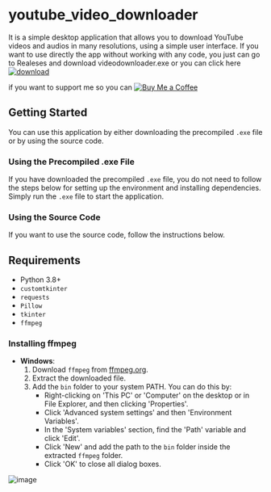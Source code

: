 # youtube_video_downloader

It is a simple desktop application that allows you to download YouTube videos and audios in many resolutions, using a simple user interface.
If you want to use directly the app without working with any code, you just can go to Realeses and download videodownloader.exe or you can click 
here [![download](https://img.shields.io/badge/Download-2.0.0-blue)](https://github.com/khalildim/youtube_downloader/releases/download/v2.0.0/downloader.setup.exe)

if you want to support me so you can [![Buy Me a Coffee](https://www.buymeacoffee.com/assets/img/custom_images/yellow_img.png)](https://buymeacoffee.com/khalil_dim)

## Getting Started

You can use this application by either downloading the precompiled `.exe` file or by using the source code.

### Using the Precompiled .exe File

If you have downloaded the precompiled `.exe` file, you do not need to follow the steps below for setting up the environment and installing dependencies. Simply run the `.exe` file to start the application.

### Using the Source Code

If you want to use the source code, follow the instructions below.

## Requirements

- Python 3.8+
- `customtkinter`
- `requests`
- `Pillow`
- `tkinter`
- `ffmpeg`

### Installing ffmpeg

- **Windows**:
  1. Download `ffmpeg` from [ffmpeg.org](https://ffmpeg.org/download.html).
  2. Extract the downloaded file.
  3. Add the `bin` folder to your system PATH. You can do this by:
     - Right-clicking on 'This PC' or 'Computer' on the desktop or in File Explorer, and then clicking 'Properties'.
     - Click 'Advanced system settings' and then 'Environment Variables'.
     - In the 'System variables' section, find the 'Path' variable and click 'Edit'.
     - Click 'New' and add the path to the `bin` folder inside the extracted `ffmpeg` folder.
     - Click 'OK' to close all dialog boxes.


![image](https://github.com/khalildim/youtube_video_downloader/assets/109803058/cc9b6ad2-046e-4b91-a4be-e894915c80c7)



